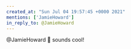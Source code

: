 ```yaml
---
created_at: "Sun Jul 04 19:57:45 +0000 2021"
mentions: ['JamieHoward']
in_reply_to: @JamieHoward
---
```


@JamieHoward 👋 sounds cool!